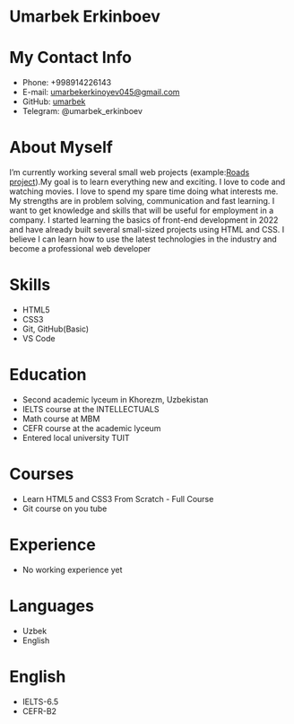 # Umarbek Erkinboev

# My Contact Info

- Phone: +998914226143
- E-mail: umarbekerkinoyev045@gmail.com
- GitHub: [umarbek](https://github.com/umarbekerkinboev)
- Telegram: @umarbek_erkinboev

# About Myself

I’m currently working several small web projects (example:[Roads project](https://html-css-flexbox-backroads-new-design.netlify.com/)).My goal is to learn everything new and exciting. I love to code and watching movies. I love to spend my spare time doing what interests me. My strengths are in problem solving, communication and fast learning. I want to get knowledge and skills that will be useful for employment in a company. I started learning the basics of front-end development in 2022 and have already built several small-sized projects using HTML and CSS. I believe I can learn how to use the latest technologies in the industry and become a professional web developer

# Skills

- HTML5
- CSS3
- Git, GitHub(Basic)
- VS Code

# Education

- Second academic lyceum in Khorezm, Uzbekistan
- IELTS course at the INTELLECTUALS
- Math course at MBM
- CEFR course at the academic lyceum
- Entered local university TUIT

# Courses

- Learn HTML5 and CSS3 From Scratch - Full Course
- Git course on you tube

# Experience

- No working experience yet

# Languages

- Uzbek
- English

# English

- IELTS-6.5
- CEFR-B2
